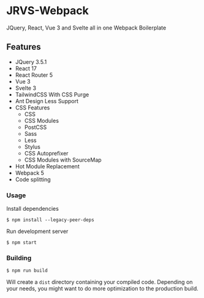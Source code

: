 # JRVS-Webpack
JQuery, React, Vue 3 and Svelte all in one Webpack Boilerplate

## Features
- JQuery 3.5.1
- React 17
- React Router 5
- Vue 3
- Svelte 3
- TailwindCSS With CSS Purge
- Ant Design Less Support
- CSS Features
	- CSS
	- CSS Modules
	- PostCSS
	- Sass
	- Less
	- Stylus
	- CSS Autoprefixer
	- CSS Modules with SourceMap
- Hot Module Replacement
- Webpack 5
- Code splitting

### Usage
Install dependencies
```
$ npm install --legacy-peer-deps
```
Run development server
```
$ npm start
```
### Building
```
$ npm run build
```
Will create a `dist` directory containing your compiled code.
Depending on your needs, you might want to do more optimization to the production build.
